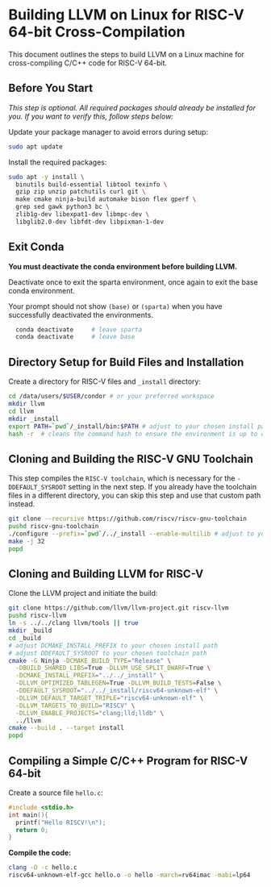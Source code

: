 
# Building LLVM on Linux for RISC-V 64-bit Cross-Compilation

This document outlines the steps to build LLVM on a Linux machine for cross-compiling C/C++ code for RISC-V 64-bit.

## Before You Start

*This step is optional. All required packages should already be installed for you. If you want to verify this, follow steps below:*

Update your package manager to avoid errors during setup:

```bash
sudo apt update
```

Install the required packages:

```bash
sudo apt -y install \
  binutils build-essential libtool texinfo \
  gzip zip unzip patchutils curl git \
  make cmake ninja-build automake bison flex gperf \
  grep sed gawk python3 bc \
  zlib1g-dev libexpat1-dev libmpc-dev \
  libglib2.0-dev libfdt-dev libpixman-1-dev
```

## Exit Conda

**You must deactivate the conda environment before building LLVM.**

Deactivate once to exit the sparta environment, once again to exit the base conda
environment.

Your prompt should not show `(base)` or `(sparta)` when you have
successfully deactivated the environments.

```bash
  conda deactivate     # leave sparta
  conda deactivate     # leave base
```

## Directory Setup for Build Files and Installation

Create a directory for RISC-V files and `_install` directory:

```bash
cd /data/users/$USER/condor # or your preferred workspace
mkdir llvm
cd llvm
mkdir _install
export PATH=`pwd`/_install/bin:$PATH # adjust to your chosen install path
hash -r  # cleans the command hash to ensure the environment is up to date
```

## Cloning and Building the RISC-V GNU Toolchain

This step compiles the `RISC-V toolchain`, which is necessary for the `-DDEFAULT_SYSROOT` setting in the next step. If you already have the toolchain files in a different directory, you can skip this step and use that custom path instead.

```bash
git clone --recursive https://github.com/riscv/riscv-gnu-toolchain
pushd riscv-gnu-toolchain
./configure --prefix=`pwd`/../_install --enable-multilib # adjust to your chosen install path
make -j 32
popd
```

## Cloning and Building LLVM for RISC-V

Clone the LLVM project and initiate the build:

```bash
git clone https://github.com/llvm/llvm-project.git riscv-llvm
pushd riscv-llvm
ln -s ../../clang llvm/tools || true
mkdir _build
cd _build
# adjust DCMAKE_INSTALL_PREFIX to your chosen install path
# adjust DDEFAULT_SYSROOT to your chosen toolchain path
cmake -G Ninja -DCMAKE_BUILD_TYPE="Release" \
  -DBUILD_SHARED_LIBS=True -DLLVM_USE_SPLIT_DWARF=True \
  -DCMAKE_INSTALL_PREFIX="../../_install" \
  -DLLVM_OPTIMIZED_TABLEGEN=True -DLLVM_BUILD_TESTS=False \
  -DDEFAULT_SYSROOT="../../_install/riscv64-unknown-elf" \
  -DLLVM_DEFAULT_TARGET_TRIPLE="riscv64-unknown-elf" \
  -DLLVM_TARGETS_TO_BUILD="RISCV" \
  -DLLVM_ENABLE_PROJECTS="clang;lld;lldb" \
  ../llvm
cmake --build . --target install
popd
```

## Compiling a Simple C/C++ Program for RISC-V 64-bit

Create a source file `hello.c`:

```c
#include <stdio.h>
int main(){
  printf("Hello RISCV!\n");
  return 0;
}
```

**Compile the code:**

```bash
clang -O -c hello.c
riscv64-unknown-elf-gcc hello.o -o hello -march=rv64imac -mabi=lp64
```
